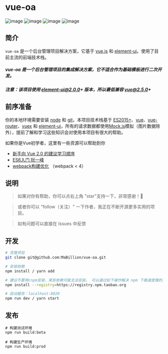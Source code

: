 # vue-oa

![image](https://img.shields.io/badge/vue-2.5.13-blue.svg)
![image](https://img.shields.io/badge/vue--router-3.0.1-blue.svg)
![image](https://img.shields.io/badge/vuex-3.0.1-blue.svg)
![image](https://img.shields.io/badge/element--ui-2.3.2-blue.svg)

## 简介

`vue-oa` 是一个后台管理项目解决方案，它基于 [vue.js](https://github.com/vuejs/vue) 和 [element-ui](https://github.com/ElemeFE/element)。使用了目前主流的前端技术栈。

##### vue-oa 是一个后台管理项目的集成解决方案，它不适合作为基础模板进行二次开发。

##### 注意：该项目使用 element-ui@2.0.0+ 版本，所以最低兼容 vue@2.5.0+

## 前序准备
你的本地环境需要安装 [node](http://nodejs.cn/) 和 [git](https://git-scm.com/)，本项目技术栈基于 [ES2015+](http://es6.ruanyifeng.com/)、[vue](https://cn.vuejs.org)、[vue-router](https://router.vuejs.org/zh-cn/)、[vuex](https://vuex.vuejs.org/zh-cn/) 和 [element-ui](http://element-cn.eleme.io/#/zh-CN/component/installation)，所有的请求数据都使用[Mock.js](http://mockjs.com/)模拟（图片数据除外），提前了解和学习这些知识会对使用本项目有很大的帮助。

如果你是Vue初学者，这里有一些资源可以帮助到你

- [新手向 Vue 2.0 的建议学习顺序](https://zhuanlan.zhihu.com/p/23134551?refer=evanyou)
- [ES6入门 阮一峰](http://es6.ruanyifeng.com/)
- [webpack构建优化](https://zhuanlan.zhihu.com/p/26710831) （webpack < 4）

## 说明
> 如果对你有帮助，你可以点右上角 "star"支持一下，非常感谢！🌹

> 或者你可以 "follow（关注）" 一下作者，我正在不断开源更多实用的项目。

> 如有问题可以直接在 Issues 中反馈

## 开发
```bash
# 克隆项目
git clone git@github.com:MaBillion/vue-oa.git

# 安装依赖
npm install / yarn add

# 建议不要用cnpm安装，某些依赖可能无法安装， 可以通过如下操作解决 npm 下载速度慢的问题
npm install --registry=https://registry.npm.taobao.org

# 启动服务：localhost:8020
npm run dev / yarn start
```
## 发布

```
# 构建测试环境
npm run build:beta

# 构建生产环境
npm run build:prod
```
